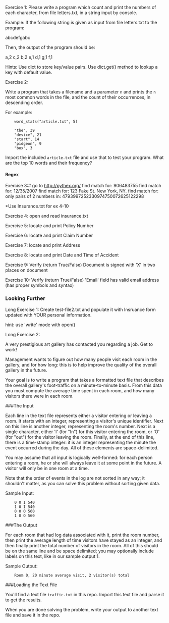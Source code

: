 Exercise 1:
Please write a program which count and print the numbers of each character, from file letters.txt, in a string input by console.

Example:
If the following string is given as input from file letters.txt to the program:

abcdefgabc

Then, the output of the program should be:

a,2
c,2
b,2
e,1
d,1
g,1
f,1

Hints:
Use dict to store key/value pairs.
Use dict.get() method to lookup a key with default value.


Exercise 2:

Write a program that takes a filename and a parameter `n` and prints the `n` most common words in the file, and the count of their occurrences, in descending order.

For example:

        word_stats("article.txt", 5)

        "the", 39
        "device", 21
        "start", 14
        "pidgeon", 9
        "box", 3

Import the included `article.txt` file and use that to test your program. What are the top 10 words and their frequency?

#### Regex 

Exercise 3:# go to http://pythex.org/
find match for: 906483755
find match for: 12/35/2007
find match for: 123 Fake St. New York, NY.
find match for: only pairs of 2 numbers in: 4793997252330974750072625122298


*Use Insurance.txt for ex 4-10

Exercise 4:
open and read insurance.txt


Exercise 5:
locate and print Policy Number


Exercise 6:
locate and print Claim Number


Exercise 7:
locate and print Address


Exercise 8:
locate and print Date and Time of Accident


Exercise 9:
Verify (return True/False) Document is signed with 'X' in two places on document

Exercise 10:
Verify (return True/False) 'Email' field has valid email address (has proper symbols and syntax)



### Looking Further

Long Exercise 1:
Create test-file2.txt and populate it with Insruance form updated with YOUR personal information.

hint: use 'write' mode with open()



Long Exercise 2:

A very prestigious art gallery has contacted you regarding a job. Get to work! 

Management wants to figure out how many people visit each room in the gallery, and for how long: this is to help improve the quality of the overall gallery in the future.

Your goal is to write a program that takes a formatted text file that describes the overall gallery's foot-traffic on a minute-to-minute basis. From this data you must compute the average time spent in each room, and how many visitors there were in each room.

###The Input

Each line in the text file represents either a visitor entering or leaving a room. It starts with an integer, representing a visitor's unique identifier. Next on this line is another integer, representing the room's number. Next is a single character, either 'I' (for "In") for this visitor entering the room, or 'O' (for "out") for the visitor leaving the room. Finally, at the end of this line, there is a time-stamp integer: it is an integer representing the minute the event occurred during the day. All of these elements are space-delimited.

You may assume that all input is logically well-formed: for each person entering a room, he or she will always leave it at some point in the future. A visitor will only be in one room at a time.

Note that the order of events in the log are not sorted in any way; it shouldn't matter, as you can solve this problem without sorting given data.

Sample Input:

        0 0 I 540
        1 0 I 540
        0 0 O 560
        1 0 O 560

###The Output

For each room that had log data associated with it, print the room number, then print the average length of time visitors have stayed as an integer, and then finally print the total number of visitors in the room. All of this should be on the same line and be space delimited; you may optionally include labels on this text, like in our sample output 1.

Sample Output:

        Room 0, 20 minute average visit, 2 visitor(s) total

###Loading the Text File

You'll find a text file `traffic.txt` in this repo. Import this text file and parse it to get the results.

When you are done solving the problem, write your output to another text file and save it in the repo.








